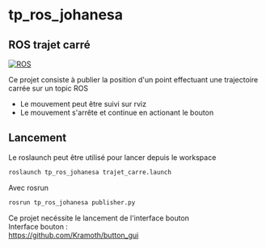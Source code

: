 # tp_ros_johanesa
## ROS trajet carré

[![ROS](https://www.ros.org/wp-content/uploads/2013/10/rosorg-logo1.png)](https://www.ros.org/)


Ce projet consiste à publier la position d'un point effectuant une trajectoire carrée sur un topic ROS
 - Le mouvement peut être suivi sur rviz
 - Le mouvement s'arrête et continue en actionant le bouton


## Lancement

Le roslaunch peut être utilisé pour lancer depuis le workspace

```sh
roslaunch tp_ros_johanesa trajet_carre.launch
```

Avec rosrun

```sh
rosrun tp_ros_johanesa publisher.py
```
Ce projet necéssite le lancement de l'interface bouton <br>
Interface bouton : <br>
https://github.com/Kramoth/button_gui


